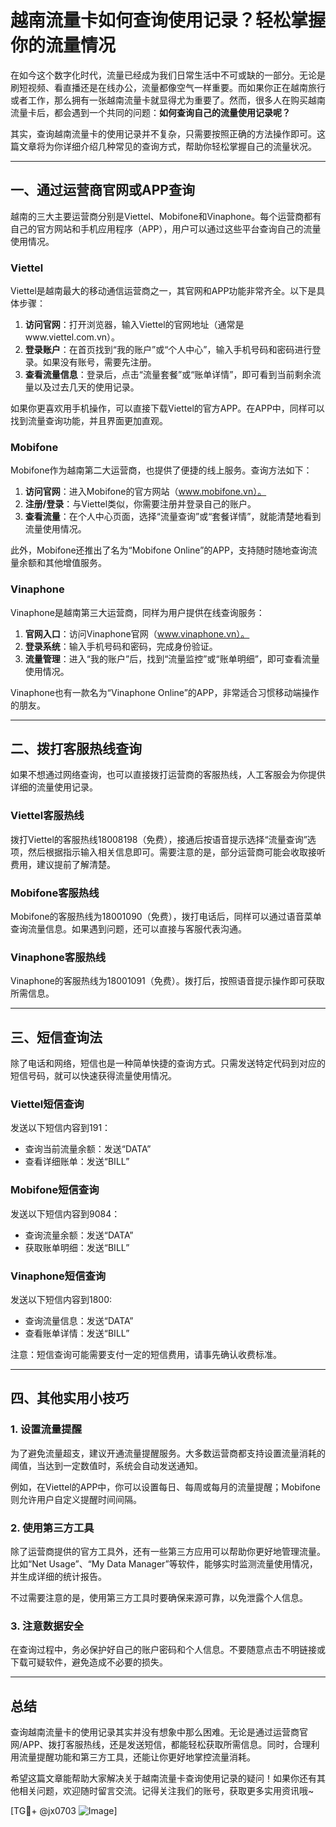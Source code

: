 # 越南流量卡如何查询使用记录？轻松掌握你的流量情况

在如今这个数字化时代，流量已经成为我们日常生活中不可或缺的一部分。无论是刷短视频、看直播还是在线办公，流量都像空气一样重要。而如果你正在越南旅行或者工作，那么拥有一张越南流量卡就显得尤为重要了。然而，很多人在购买越南流量卡后，都会遇到一个共同的问题：**如何查询自己的流量使用记录呢？**

其实，查询越南流量卡的使用记录并不复杂，只需要按照正确的方法操作即可。这篇文章将为你详细介绍几种常见的查询方式，帮助你轻松掌握自己的流量状况。

---

## 一、通过运营商官网或APP查询

越南的三大主要运营商分别是Viettel、Mobifone和Vinaphone。每个运营商都有自己的官方网站和手机应用程序（APP），用户可以通过这些平台查询自己的流量使用情况。

### Viettel
Viettel是越南最大的移动通信运营商之一，其官网和APP功能非常齐全。以下是具体步骤：

1. **访问官网**：打开浏览器，输入Viettel的官网地址（通常是www.viettel.com.vn）。
2. **登录账户**：在首页找到“我的账户”或“个人中心”，输入手机号码和密码进行登录。如果没有账号，需要先注册。
3. **查看流量信息**：登录后，点击“流量套餐”或“账单详情”，即可看到当前剩余流量以及过去几天的使用记录。

如果你更喜欢用手机操作，可以直接下载Viettel的官方APP。在APP中，同样可以找到流量查询功能，并且界面更加直观。

### Mobifone
Mobifone作为越南第二大运营商，也提供了便捷的线上服务。查询方法如下：

1. **访问官网**：进入Mobifone的官方网站（www.mobifone.vn）。
2. **注册/登录**：与Viettel类似，你需要注册并登录自己的账户。
3. **查看流量**：在个人中心页面，选择“流量查询”或“套餐详情”，就能清楚地看到流量使用情况。

此外，Mobifone还推出了名为“Mobifone Online”的APP，支持随时随地查询流量余额和其他增值服务。

### Vinaphone
Vinaphone是越南第三大运营商，同样为用户提供在线查询服务：

1. **官网入口**：访问Vinaphone官网（www.vinaphone.vn）。
2. **登录系统**：输入手机号码和密码，完成身份验证。
3. **流量管理**：进入“我的账户”后，找到“流量监控”或“账单明细”，即可查看流量使用情况。

Vinaphone也有一款名为“Vinaphone Online”的APP，非常适合习惯移动端操作的朋友。

---

## 二、拨打客服热线查询

如果不想通过网络查询，也可以直接拨打运营商的客服热线，人工客服会为你提供详细的流量使用记录。

### Viettel客服热线
拨打Viettel的客服热线18008198（免费），接通后按语音提示选择“流量查询”选项，然后根据指示输入相关信息即可。需要注意的是，部分运营商可能会收取接听费用，建议提前了解清楚。

### Mobifone客服热线
Mobifone的客服热线为18001090（免费），拨打电话后，同样可以通过语音菜单查询流量信息。如果遇到问题，还可以直接与客服代表沟通。

### Vinaphone客服热线
Vinaphone的客服热线为18001091（免费）。拨打后，按照语音提示操作即可获取所需信息。

---

## 三、短信查询法

除了电话和网络，短信也是一种简单快捷的查询方式。只需发送特定代码到对应的短信号码，就可以快速获得流量使用情况。

### Viettel短信查询
发送以下短信内容到191：
- 查询当前流量余额：发送“DATA”
- 查看详细账单：发送“BILL”

### Mobifone短信查询
发送以下短信内容到9084：
- 查询流量余额：发送“DATA”
- 获取账单明细：发送“BILL”

### Vinaphone短信查询
发送以下短信内容到1800:
- 查询流量信息：发送“DATA”
- 查看账单详情：发送“BILL”

注意：短信查询可能需要支付一定的短信费用，请事先确认收费标准。

---

## 四、其他实用小技巧

### 1. 设置流量提醒
为了避免流量超支，建议开通流量提醒服务。大多数运营商都支持设置流量消耗的阈值，当达到一定数值时，系统会自动发送通知。

例如，在Viettel的APP中，你可以设置每日、每周或每月的流量提醒；Mobifone则允许用户自定义提醒时间间隔。

### 2. 使用第三方工具
除了运营商提供的官方工具外，还有一些第三方应用可以帮助你更好地管理流量。比如“Net Usage”、“My Data Manager”等软件，能够实时监测流量使用情况，并生成详细的统计报告。

不过需要注意的是，使用第三方工具时要确保来源可靠，以免泄露个人信息。

### 3. 注意数据安全
在查询过程中，务必保护好自己的账户密码和个人信息。不要随意点击不明链接或下载可疑软件，避免造成不必要的损失。

---

## 总结

查询越南流量卡的使用记录其实并没有想象中那么困难。无论是通过运营商官网/APP、拨打客服热线，还是发送短信，都能轻松获取所需信息。同时，合理利用流量提醒功能和第三方工具，还能让你更好地掌控流量消耗。

希望这篇文章能帮助大家解决关于越南流量卡查询使用记录的疑问！如果你还有其他相关问题，欢迎随时留言交流。记得关注我们的账号，获取更多实用资讯哦~

[TG💪+ @jx0703 ![Image](https://github.com/user-attachments/assets/dbca1d08-cadb-493c-b0ec-ad6f7a83f270)]